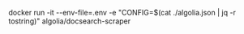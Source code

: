 docker run -it --env-file=.env -e "CONFIG=$(cat ./algolia.json | jq -r tostring)" algolia/docsearch-scraper